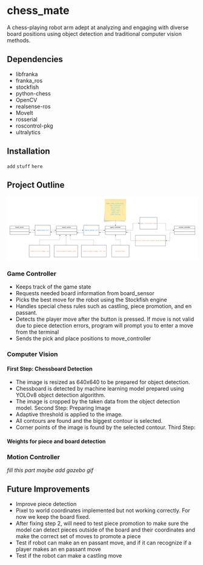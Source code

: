 # chess_mate
A chess-playing robot arm adept at analyzing and engaging with diverse board positions using object detection and traditional computer vision methods.

## Dependencies
- libfranka
- franka_ros
- stockfish
- python-chess
- OpenCV
- realsense-ros
- MoveIt 
- rosserial
- roscontrol-pkg
- ultralytics

## Installation
`add`
`stuff`
`here`

## Project Outline
![UML](uml.png)


### Game Controller
- Keeps track of the game state
- Requests needed board information from board_sensor
- Picks the best move for the robot using the Stockfish engine
- Handles special chess rules such as castling, piece promotion, and en passant.
- Detects the player move after the button is pressed. If move is not valid due to piece detection errors, program will prompt you to 		  enter a move from the terminal
- Sends the pick and place positions to move_controller


### Computer Vision
#### First Step: Chessboard Detection
- The image is resized as 640x640 to be prepared for object detection.
- Chessboard is detected by machine learning model prepared using YOLOv8 object detection algorithm.
- The image is cropped by the taken data from the object detection model.
Second Step: Preparing Image
- Adaptive threshold is applied to the image.
- All contours are found and the biggest contour is selected.
- Corner points of the image is found by the selected contour.
Third Step: 

#### Weights for piece and board detection


### Motion Controller
*fill this part*
*maybe add gazebo gif*


## Future Improvements
- Improve piece detection
- Pixel to world coordinates implemented but not working correctly. For now we keep the board fixed.
- After fixing step 2, will need to test piece promotion to make sure the model can detect pieces outside of the board and their coordinates and make the correct set of moves to promote a piece
- Test if robot can make an en passant move, and if it can recognize if a player makes an en passant move
- Test if the robot can make a castling move
